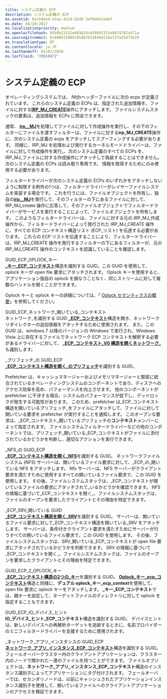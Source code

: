 ```yaml
---
title: システム定義の ECP
description: システム定義の ECP
ms.assetid: 6acb4be4-a7aa-431d-b2d8-3ef6d41cb4ef
ms.date: 04/20/2017
ms.localizationpriority: medium
ms.openlocfilehash: 85b9b23152e693824c6f0092315e8074762a571a
ms.sourcegitcommit: 8c898615009705db7633649a51bef27a25d72b26
ms.translationtype: MT
ms.contentlocale: ja-JP
ms.lasthandoff: 03/07/2020
ms.locfileid: "78910472"
---
```

# <a name="system-defined-ecps"></a>システム定義の ECP


オペレーティングシステムでは、 *Ntifs*ヘッダーファイルに次の ecps が定義されています。 これらのシステム定義の ECPs は、指定された追加情報を、ファイルに対する[**IRP\_MJ\_CREATE**](https://docs.microsoft.com/windows-hardware/drivers/ifs/irp-mj-create)操作にアタッチします。 ファイルシステムスタックの要素は、追加情報を ECPs に照会できます。

通常、 [**irp\_\_MJ**](https://docs.microsoft.com/windows-hardware/drivers/ifs/irp-mj-create)を処理してファイルに対して作成操作を実行し、その下のフィルターにファイルを渡すフィルターは、ファイルに対する**irp\_MJ\_CREATE**操作に、次のシステム定義の ecps をアタッチしてスプーフィングする必要があります。 同様に、IRP\_MJ を処理および発行するカーネルモードドライバーは、ファイルに対して作成操作を実行\_、次のシステム定義のすべての ECPs を、IRP\_MJ\_ファイルに対する作成操作にアタッチして偽装することはできません。 次のシステム定義の ECPs は読み取り専用です。 情報を取得するためにのみ使用する必要があります。

フィルタードライバーが次のシステム定義の ECPs のいずれかをアタッチしないように制限する例外の1つは、フィルタードライバーがレイヤーファイルシステムを実装する場合です。 これを行うには、ファイルオブジェクトを所有し、独自の[**irp\_\_MJ**](https://docs.microsoft.com/windows-hardware/drivers/ifs/irp-mj-create)を発行して、そのフィルターの下にあるファイルに対して、IRP\_MJ\_create 操作に応答して、そのファイルオブジェクトでフィルタードライバーがサービスを実行することによって、ファイルオブジェクトを所有します。 このようなフィルタードライバーは、ファイルに対する元の IRP\_MJ\_作成操作から、フィルタードライバーによって発行された IRP\_MJ\_CREATE 操作に、すべての ECP コンテキスト構造リスト (ECP\_リスト) を伝達する必要があります。 これらの ECP リストを伝達することにより、フィルタードライバーは、IRP\_MJ\_CREATE 操作を発行するフィルターの下にあるフィルターが、元の IRP\_MJ\_CREATE 操作のコンテキストを認識していることを確認します。

<span id="GUID_ECP_OPLOCK_KEY"></span><span id="guid_ecp_oplock_key"></span>GUID\_ECP\_OPLOCK\_キー  
[ **\_キー\_ECP\_コンテキスト**](https://docs.microsoft.com/windows-hardware/drivers/ifs/oplock-key-ecp-context)構造を識別する GUID。この GUID を使用して、oplock キーが open file 要求にアタッチされます。 Oplock キーを使用すると、アプリケーション独自の oplock を損なうことなく、同じストリームに対して複数のハンドルを開くことができます。

Oplock キーと oplock キーの詳細については、「 [Oplock セマンティクスの概要](oplock-overview.md)」を参照してください。

<span id="GUID_ECP_NETWORK_OPEN_CONTEXT"></span><span id="guid_ecp_network_open_context"></span>GUID\_ECP\_ネットワーク\_開いている\_コンテキスト  
ネットワーク\_を識別する GUID [ **\_ECP\_コンテキスト**](https://msdn.microsoft.com/library/windows/hardware/ff550896)構造を開き、ネットワークリダイレクターの追加情報をアタッチするために使用されます。 また、この GUID は、windows 7 以降のバージョンの Windows で実行され、Windows Vista 上に存在するファイルでネットワーク ECP コンテキストを解釈する必要があるドライバーに対して、 [ **\_ECP\_コンテキスト\_V0 構造を開くネットワーク\_** ](https://msdn.microsoft.com/library/windows/hardware/ff550899)も識別します。

<span id="GUID_ECP_PREFETCH_OPEN"></span><span id="guid_ecp_prefetch_open"></span>\_プリフェッチ\_の GUID\_ECP  
[ **\_ECP\_コンテキスト構造を開く\_のプリフェッチ**](https://msdn.microsoft.com/library/windows/hardware/ff551843)を識別する GUID。

Prefetcher は、キャッシュマネージャーおよびメモリマネージャーと緊密に統合されているオペレーティングシステムのコンポーネントであり、ディスクへのアクセス効率を高め、パフォーマンスを向上させます。 他のコンポーネントが prefetcher に干渉する場合、システムのパフォーマンスが低下し、デッドロックが発生する可能性があります。 このため、prefetcher は\_ECP\_コンテキスト構造を開いているプリフェッチ\_をファイルにアタッチして、ファイルに対して開いている要求を prefetcher が実行することを通知します。 このオープンな要求は、\_ECP\_コンテキスト\_開いているプリフェッチの**コンテキスト**メンバーによって指定されます。 ファイルシステムフィルタードライバーなどの他のコンポーネントでは、プリフェッチ\_開いている\_ECP\_コンテキストがファイルに添付されているかどうかを判断し、適切なアクションを実行できます。

<span id="GUID_ECP_NFS_OPEN"></span><span id="guid_ecp_nfs_open"></span>\_NFS\_の GUID\_ECP  
[ **\_ECP\_コンテキスト構造を開く\_NFS**](https://msdn.microsoft.com/library/windows/hardware/ff550942)を識別する GUID。 ネットワークファイルシステム (NFS) サーバーは、開いているファイル要求に対して、\_ECP\_の\_開いている NFS をアタッチします。 Nfs サーバーは、NFS サーバーがクライアント要求を満たすために使用するすべての開いているファイル要求で、この GUID を使用します。 その後、ファイルシステムスタックは、\_ECP\_コンテキストが開いているファイルの要求にアタッチされて\_いるかどうかを確認できます。 NFS の情報に基づいて\_ECP\_コンテキストを開く\_、ファイルシステムスタックは、ファイルのオープンを要求したクライアントとその理由を特定できます。

<span id="GUID_ECP_SRV_OPEN"></span><span id="guid_ecp_srv_open"></span>\_ECP\_SRV\_開いている GUID  
[ **\_ECP\_コンテキスト構造を開く\_SRV**](https://msdn.microsoft.com/library/windows/hardware/ff556749)を識別する GUID。 サーバーは、開いているファイル要求に対して\_ECP\_コンテキスト構造を開いている\_SRV をアタッチします。 サーバーは、条件付きクライアント要求を満たすためにサーバーが行うすべての開いているファイル要求で、この GUID を使用します。 その後、ファイルシステムスタックは、SRV\_開いている\_ECP\_コンテキストが open file 要求にアタッチされているかどうかを判断できます。 SRV の情報に基づいて\_ECP\_コンテキストを開く\_、ファイルシステムスタックは、ファイルのオープンを要求したクライアントとその理由を特定できます。

<span id="GUID_ECP_DUAL_OPLOCK_KEY"></span><span id="guid_ecp_dual_oplock_key"></span>GUID\_ECP\_2\_OPLOCK\_キー  
[ **\_ECP\_コンテキスト構造の2つの\_キー**](https://docs.microsoft.com/windows-hardware/drivers/ifs/dual-oplock-key-ecp-context)を識別する GUID。 [**Oplock\_キー\_ecp\_コンテキスト**](https://docs.microsoft.com/windows-hardware/drivers/ifs/oplock-key-ecp-context)構造と同様に、**デュアル oplock\_キー\_ecp\_context**を使用して、open file 要求に oplock キーをアタッチします。 **\_キー\_ECP\_コンテキスト**では、親キーを設定して、ターゲットファイルのディレクトリに対して oplock を指定することもできます。

<span id="GUID_ECP_IO_DEVICE_HINT"></span><span id="guid_ecp_io_device_hint"></span>GUID\_ECP\_IO\_デバイス\_ヒント  
**IO\_デバイス\_ヒント\_ECP\_コンテキスト**構造を識別する GUID。 デバイスヒントは、新しいデバイスへの再解析ターゲットを追跡するときに、名前プロバイダーのミニフィルタードライバーを支援するために使用されます。

<span id="GUID_ECP_NETWORK_APP_INSTANCE"></span><span id="guid_ecp_network_app_instance"></span>\_ネットワーク\_アプリ\_インスタンスの GUID\_ECP  
[**ネットワーク\_アプリ\_インスタンス\_ECP\_コンテキスト**](https://msdn.microsoft.com/library/windows/hardware/hh439443)構造を識別する GUID。 フェールオーバークラスター内のクライアントアプリケーションは、クラスター内のノードで開かれた一連のファイルを持つことができます。 ファイルオブジェクトは、**ネットワーク\_アプリ\_インスタンス\_ECP\_コンテキスト**構造のインスタンス識別子によってアプリケーションにタグ付けされます。 フェールオーバーでは、セカンダリノードは、以前にキャッシュされたアプリケーションインスタンス識別子を使用して、開いているファイルへのクライアントアプリケーションのアクセスを検証できます。

 

 




